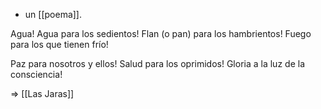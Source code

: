 - un [[poema]].

Agua!
Agua para los sedientos!
Flan (o pan) para los hambrientos!
Fuego para los que tienen frío!

Paz para nosotros y ellos!
Salud para los oprimidos!
Gloria a la luz de la consciencia!

=> [[Las Jaras]]
